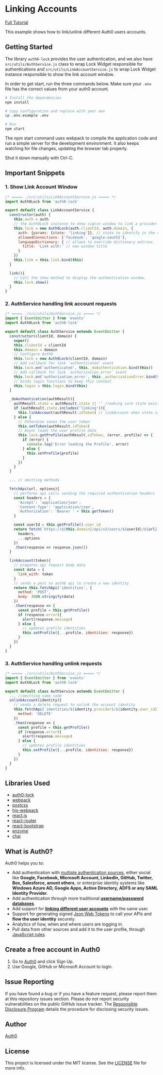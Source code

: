 # Linking Accounts

[Full Tutorial](https://auth0.com/docs/quickstart/spa/react/05-linking-accounts)

This example shows how to link/unlink different Auth0 users accounts.

## Getting Started

The library `auth0-lock` provides the user authentication, and we also have `src/utils/AuthService.js` class to wrap Lock Widget responsible for authentications and `src/utils/LinkAccountService.js` to wrap Lock Widget instance responsible to show the link account window.

In order to get start, run the three commands below. Make sure your `.env` file has the correct values from your auth0 account.

```bash
# Install the dependencies
npm install

# copy configuration and replace with your own
cp .env.example .env

# Run
npm start
```

The npm start command uses webpack to compile the application code and run a simple server for the development environment. It also keeps watching for file changes, updating the browser tab properly.

Shut it down manually with Ctrl-C.

## Important Snippets

### 1. Show Link Account Window

```javascript
/* ===== ./src/utils/LinkAccountService.js ===== */
import Auth0Lock from 'auth0-lock'

export default class LinkAccountService {
  constructor(auth) {
    this.auth = auth
    // the Auth0Lock instance to show signin window to link a provider
    this.lock = new Auth0Lock(auth.clientId, auth.domain, {
      auth: {params: {state: 'linking'}}, // state to identify in the callback
      allowedConnections: ['facebook', 'google-oauth2'],
      languageDictionary: { // allows to override dictionary entries
        title: 'Link with:' // new window title
      }
    })
    this.link = this.link.bind(this)
  }

  link(){
    // Call the show method to display the authentication window.
    this.lock.show()
  }
}
```

### 2. AuthService handling link account requests

```javascript
/* ===== ./src/utils/AuthService.js ===== */
import { EventEmitter } from 'events'
import Auth0Lock from 'auth0-lock'

export default class AuthService extends EventEmitter {
  constructor(clientId, domain) {
    super()
    this.clientId = clientId
    this.domain = domain
    // Configure Auth0
    this.lock = new Auth0Lock(clientId, domain)
    // Add callback for lock `authenticated` event
    this.lock.on('authenticated', this._doAuthentication.bind(this))
    // Add callback for lock `authorization_error` event
    this.lock.on('authorization_error', this._authorizationError.bind(this))
    // binds login functions to keep this context
    this.login = this.login.bind(this)
  }

  _doAuthentication(authResult){
    authResult.state = authResult.state || '' //making sure state exists
    if (authResult.state.includes('linking')){
      this.linkAccount(authResult.idToken) // linkAccount when state is linking
    } else {
      // Otherwise saves the user token
      this.setToken(authResult.idToken)
      // Async loads the user profile data
      this.lock.getProfile(authResult.idToken, (error, profile) => {
        if (error) {
          console.log('Error loading the Profile', error)
        } else {
          this.setProfile(profile)
        }
      })
    }
  }

  ... // omitting methods

  fetchApi(url, options){
    // performs api calls sending the required authentication headers
    const headers = {
      'Accept': 'application/json',
      'Content-Type': 'application/json',
      'Authorization': 'Bearer ' + this.getToken()
    }

    const userId = this.getProfile().user_id
    return fetch(`https://${this.domain}/api/v2/users/${userId}/${url}`, {
      headers,
      ...options
    })
    .then(response => response.json())
  }

  linkAccount(token){
    // prepares api request body data
    const data = {
      link_with: token
    }
    // sends a post to auth0 api to create a new identity
    return this.fetchApi('identities', {
      method: 'POST',
      body: JSON.stringify(data)
    })
    .then(response => {
      const profile = this.getProfile()
      if (response.error){
        alert(response.message)
      } else {
        // updates profile identities
        this.setProfile({...profile, identities: response})
      }
    })
  }
}
```

### 3. AuthService handling unlink requests

```javascript
/* ===== ./src/utils/AuthService.js ===== */
import { EventEmitter } from 'events'
import Auth0Lock from 'auth0-lock'

export default class AuthService extends EventEmitter {
  ... //omitting some code
  unlinkAccount(identity){
    // sends a delete request to unlink the account identity
    this.fetchApi(`identities/${identity.provider}/${identity.user_id}`, {
      method: 'DELETE'
    })
    .then(response => {
      const profile = this.getProfile()
      if (response.error){
        alert(response.message)
      } else {
        // updates profile identities
        this.setProfile({...profile, identities: response})
      }
    })
  }
}
```

## Libraries Used

* [auth0-lock](https://github.com/auth0/lock)
* [webpack](https://webpack.github.io)
* [postcss](http://postcss.org)
* [hjs-webpack](https://github.com/HenrikJoreteg/hjs-webpack)
* [react.js](http://facebook.github.io/react/)
* [react-router](https://github.com/reactjs/react-router)
* [react-bootstrap](https://react-bootstrap.github.io/)
* [enzyme](https://github.com/airbnb/enzyme)
* [chai](http://chaijs.com)

## What is Auth0?

Auth0 helps you to:

* Add authentication with [multiple authentication sources](https://docs.auth0.com/identityproviders), either social like **Google, Facebook, Microsoft Account, LinkedIn, GitHub, Twitter, Box, Salesforce, amont others**, or enterprise identity systems like **Windows Azure AD, Google Apps, Active Directory, ADFS or any SAML Identity Provider**.
* Add authentication through more traditional **[username/password databases](https://docs.auth0.com/mysql-connection-tutorial)**.
* Add support for **[linking different user accounts](https://docs.auth0.com/link-accounts)** with the same user.
* Support for generating signed [Json Web Tokens](https://docs.auth0.com/jwt) to call your APIs and **flow the user identity** securely.
* Analytics of how, when and where users are logging in.
* Pull data from other sources and add it to the user profile, through [JavaScript rules](https://docs.auth0.com/rules).

## Create a free account in Auth0

1. Go to [Auth0](https://auth0.com) and click Sign Up.
2. Use Google, GitHub or Microsoft Account to login.

## Issue Reporting

If you have found a bug or if you have a feature request, please report them at this repository issues section. Please do not report security vulnerabilities on the public GitHub issue tracker. The [Responsible Disclosure Program](https://auth0.com/whitehat) details the procedure for disclosing security issues.

## Author

[Auth0](auth0.com)

## License

This project is licensed under the MIT license. See the [LICENSE](LICENSE) file for more info.
